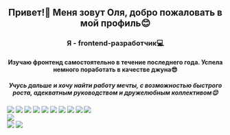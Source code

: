 <h2 align="center">Привет!👋 Меня зовут Оля, добро пожаловать в мой профиль😊
<h3 align="center">Я - frontend-разработчик💻</h3>
 <div><h4 align="center">Изучаю фронтенд самостоятельно в течение последнего года. Успела немного поработать в качестве джуна😎</h4> </div>
<div><h5 align="center"> Учусь дальше и хочу найти работу мечты, с возможностью быстрого роста, адекватным руководством и дружелюбным коллективом😌</h5></div>
<div display='flex'>
 <img src="https://img.shields.io/badge/html5-%23E34F26.svg?style=for-the-badge&logo=html5&logoColor=white"/>
 <img src="https://img.shields.io/badge/javascript-%23323330.svg?style=for-the-badge&logo=javascript&logoColor=%23F7DF1E"/>
 <img src="https://img.shields.io/badge/react-%2320232a.svg?style=for-the-badge&logo=react&logoColor=%2361DAFB"/>
 <img src="https://img.shields.io/badge/vuejs-%2335495e.svg?style=for-the-badge&logo=vuedotjs&logoColor=%234FC08D"/>
 <img src="https://img.shields.io/badge/typescript-%23007ACC.svg?style=for-the-badge&logo=typescript&logoColor=white"/>
 <img src="https://img.shields.io/badge/css3-%231572B6.svg?style=for-the-badge&logo=css3&logoColor=white"/>
 <img src="https://img.shields.io/badge/SASS-hotpink.svg?style=for-the-badge&logo=SASS&logoColor=white"/>
 <img src="https://img.shields.io/badge/bootstrap-%23563D7C.svg?style=for-the-badge&logo=bootstrap&logoColor=white"/>
 <img src="https://img.shields.io/badge/tailwindcss-%2338B2AC.svg?style=for-the-badge&logo=tailwind-css&logoColor=white"/>
 <img src="https://img.shields.io/badge/git-%23F05033.svg?style=for-the-badge&logo=git&logoColor=white"/>
 </div>
 <img src="https://github-profile-summary-cards.vercel.app/api/cards/profile-details?username=OlyaBogdanova&theme=transparent"/>
<!--  <img src="https://github-readme-stats.vercel.app/api/top-langs/?username=OlyaBogdanova&layout=compact"/> -->
 <div display='flex'>
 <img src="https://github-profile-summary-cards.vercel.app/api/cards/productive-time?username=OlyaBogdanova&theme=transparent"/>
 <img src='https://github-profile-summary-cards.vercel.app/api/cards/repos-per-language?username=OlyaBogdanova&theme=transparent'/>
 </div>



<!--
**OlyaBogdanova/OlyaBogdanova** is a ✨ _special_ ✨ repository because its `README.md` (this file) appears on your GitHub profile.

Here are some ideas to get you started:

- 🔭 I’m currently working on ...
- 🌱 I’m currently learning ...
- 👯 I’m looking to collaborate on ...
- 🤔 I’m looking for help with ...
- 💬 Ask me about ...
- 📫 How to reach me: ...
- 😄 Pronouns: ...
- ⚡ Fun fact: ...
-->
